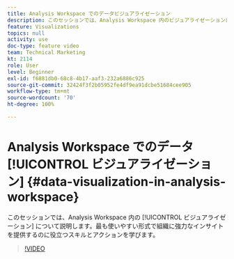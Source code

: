 ```yaml
---
title: Analysis Workspace でのデータビジュアライゼーション
description: このセッションでは、Analysis Workspace 内のビジュアライゼーションについて説明します。最も使いやすい形式で組織に強力なインサイトを提供するのに役立つスキルとアクションを学びます。
feature: Visualizations
topics: null
activity: use
doc-type: feature video
team: Technical Marketing
kt: 2114
role: User
level: Beginner
exl-id: f6881db0-68c8-4b17-aaf3-232a6886c925
source-git-commit: 32424f3f2b05952fe4df9ea91dcbe51684cee905
workflow-type: tm+mt
source-wordcount: '70'
ht-degree: 100%

---
```


# Analysis Workspace でのデータ [!UICONTROL ビジュアライゼーション] {#data-visualization-in-analysis-workspace}

このセッションでは、Analysis Workspace 内の [!UICONTROL ビジュアライゼーション] について説明します。最も使いやすい形式で組織に強力なインサイトを提供するのに役立つスキルとアクションを学びます。

>[!VIDEO](https://video.tv.adobe.com/v/25036/?quality=12)
